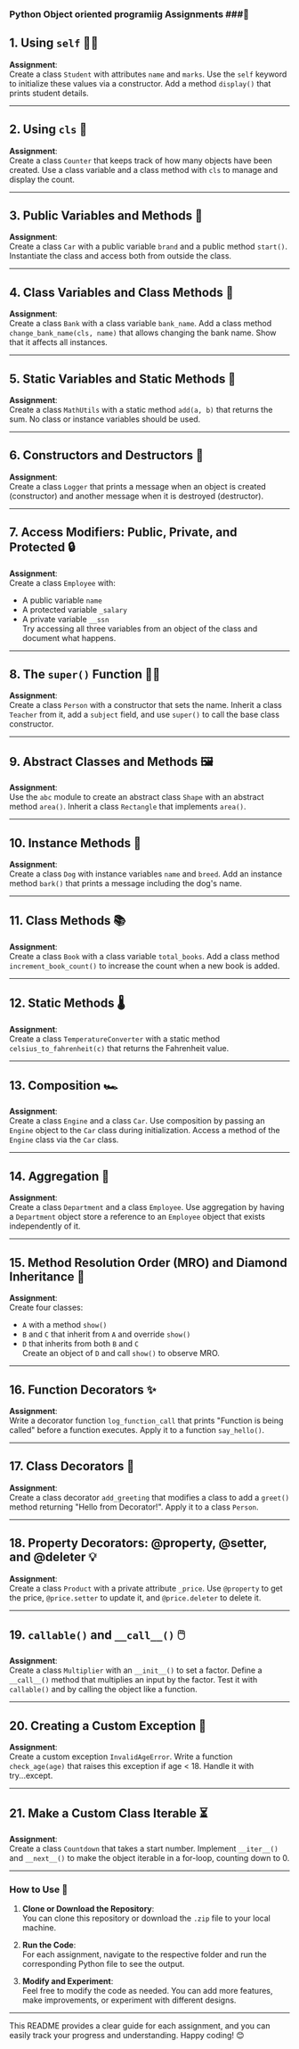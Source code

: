 ### Python Object oriented programiig Assignments ###🐍


## 1. Using `self` 🧑‍🏫
**Assignment**:  
Create a class `Student` with attributes `name` and `marks`. Use the `self` keyword to initialize these values via a constructor. Add a method `display()` that prints student details.

---

## 2. Using `cls` 🔢
**Assignment**:  
Create a class `Counter` that keeps track of how many objects have been created. Use a class variable and a class method with `cls` to manage and display the count.

---

## 3. Public Variables and Methods 🚗
**Assignment**:  
Create a class `Car` with a public variable `brand` and a public method `start()`. Instantiate the class and access both from outside the class.

---

## 4. Class Variables and Class Methods 🏦
**Assignment**:  
Create a class `Bank` with a class variable `bank_name`. Add a class method `change_bank_name(cls, name)` that allows changing the bank name. Show that it affects all instances.

---

## 5. Static Variables and Static Methods 🔢
**Assignment**:  
Create a class `MathUtils` with a static method `add(a, b)` that returns the sum. No class or instance variables should be used.

---

## 6. Constructors and Destructors 🔨
**Assignment**:  
Create a class `Logger` that prints a message when an object is created (constructor) and another message when it is destroyed (destructor).

---

## 7. Access Modifiers: Public, Private, and Protected 🔒
**Assignment**:  
Create a class `Employee` with:
- A public variable `name`
- A protected variable `_salary`
- A private variable `__ssn`  
Try accessing all three variables from an object of the class and document what happens.

---

## 8. The `super()` Function 🧑‍🎓
**Assignment**:  
Create a class `Person` with a constructor that sets the name. Inherit a class `Teacher` from it, add a `subject` field, and use `super()` to call the base class constructor.

---

## 9. Abstract Classes and Methods 🖼️
**Assignment**:  
Use the `abc` module to create an abstract class `Shape` with an abstract method `area()`. Inherit a class `Rectangle` that implements `area()`.

---

## 10. Instance Methods 🐶
**Assignment**:  
Create a class `Dog` with instance variables `name` and `breed`. Add an instance method `bark()` that prints a message including the dog's name.

---

## 11. Class Methods 📚
**Assignment**:  
Create a class `Book` with a class variable `total_books`. Add a class method `increment_book_count()` to increase the count when a new book is added.

---

## 12. Static Methods 🌡️
**Assignment**:  
Create a class `TemperatureConverter` with a static method `celsius_to_fahrenheit(c)` that returns the Fahrenheit value.

---

## 13. Composition 🏎️
**Assignment**:  
Create a class `Engine` and a class `Car`. Use composition by passing an `Engine` object to the `Car` class during initialization. Access a method of the `Engine` class via the `Car` class.

---

## 14. Aggregation 🏢
**Assignment**:  
Create a class `Department` and a class `Employee`. Use aggregation by having a `Department` object store a reference to an `Employee` object that exists independently of it.

---

## 15. Method Resolution Order (MRO) and Diamond Inheritance 💎
**Assignment**:  
Create four classes:
- `A` with a method `show()`
- `B` and `C` that inherit from `A` and override `show()`
- `D` that inherits from both `B` and `C`  
Create an object of `D` and call `show()` to observe MRO.

---

## 16. Function Decorators ✨
**Assignment**:  
Write a decorator function `log_function_call` that prints "Function is being called" before a function executes. Apply it to a function `say_hello()`.

---

## 17. Class Decorators 🎨
**Assignment**:  
Create a class decorator `add_greeting` that modifies a class to add a `greet()` method returning "Hello from Decorator!". Apply it to a class `Person`.

---

## 18. Property Decorators: @property, @setter, and @deleter 💡
**Assignment**:  
Create a class `Product` with a private attribute `_price`. Use `@property` to get the price, `@price.setter` to update it, and `@price.deleter` to delete it.

---

## 19. `callable()` and `__call__()` 🖱️
**Assignment**:  
Create a class `Multiplier` with an `__init__()` to set a factor. Define a `__call__()` method that multiplies an input by the factor. Test it with `callable()` and by calling the object like a function.

---

## 20. Creating a Custom Exception 🚨
**Assignment**:  
Create a custom exception `InvalidAgeError`. Write a function `check_age(age)` that raises this exception if age < 18. Handle it with try...except.

---

## 21. Make a Custom Class Iterable ⏳
**Assignment**:  
Create a class `Countdown` that takes a start number. Implement `__iter__()` and `__next__()` to make the object iterable in a for-loop, counting down to 0.

---

### How to Use 🚀

1. **Clone or Download the Repository**:  
   You can clone this repository or download the `.zip` file to your local machine.
   
2. **Run the Code**:  
   For each assignment, navigate to the respective folder and run the corresponding Python file to see the output.

3. **Modify and Experiment**:  
   Feel free to modify the code as needed. You can add more features, make improvements, or experiment with different designs.

---

This README provides a clear guide for each assignment, and you can easily track your progress and understanding. Happy coding! 😊
